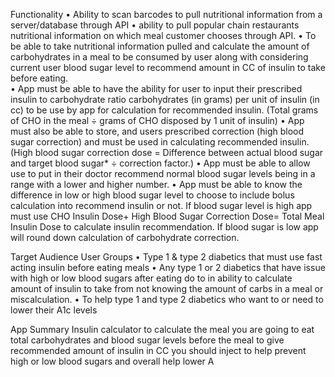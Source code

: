 Functionality
•	Ability to scan barcodes to pull nutritional information from a server/database through API
•	ability to pull popular chain restaurants nutritional information on which meal customer chooses through API. 
•	To be able to take nutritional information pulled and calculate the amount of carbohydrates in a meal to be consumed by user along with considering current user blood sugar level to recommend amount in CC of insulin to take before eating.  
•	App must be able to have the ability for user to input their prescribed insulin to carbohydrate ratio carbohydrates (in grams) per unit of insulin (in cc) to be use by app for calculation for recommended insulin. (Total grams of CHO in the meal
÷ grams of CHO disposed by 1 unit of insulin)
•	App must also be able to store, and users prescribed correction (high blood sugar correction) and must be used in calculating recommended insulin. (High blood sugar correction dose = Difference between actual blood sugar and target blood sugar*
÷ correction factor.)
•	App must be able to allow use to put in their doctor recommend normal blood sugar levels being in a range with a lower and higher number. 
•	App must be able to know the difference in low or high blood sugar level to choose to include bolus calculation into recommend insulin or not.  If blood sugar level is high app must use CHO Insulin Dose+ High Blood Sugar Correction Dose= Total Meal Insulin Dose to calculate insulin recommendation. If blood sugar is low app will round down calculation of carbohydrate correction. 

Target Audience User Groups
•	Type 1 & type 2 diabetics that must use fast acting insulin before eating meals 
•	Any type 1 or 2 diabetics that have issue with high or low blood sugars after eating do to in ability to calculate amount of insulin to take from not knowing the amount of carbs in a meal or miscalculation. 
•	To help type 1 and type 2 diabetics who want to or need to lower their A1c levels

App Summary
Insulin calculator to calculate the meal you are going to eat total carbohydrates and blood sugar levels before the meal to give recommended amount of insulin in CC you should inject to help prevent high or low blood sugars and overall help lower A
